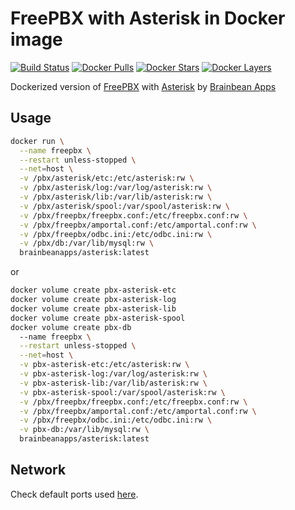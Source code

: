 # FreePBX with Asterisk in Docker image

[![Build Status](https://img.shields.io/docker/build/brainbeanapps/freepbx.svg)](https://hub.docker.com/r/brainbeanapps/freepbx)
[![Docker Pulls](https://img.shields.io/docker/pulls/brainbeanapps/freepbx.svg)](https://hub.docker.com/r/brainbeanapps/freepbx)
[![Docker Stars](https://img.shields.io/docker/stars/brainbeanapps/freepbx.svg)](https://hub.docker.com/r/brainbeanapps/freepbx)
[![Docker Layers](https://images.microbadger.com/badges/image/brainbeanapps/freepbx.svg)](https://microbadger.com/images/brainbeanapps/freepbx)

Dockerized version of [FreePBX](https://freepbx.org/) with [Asterisk](https://www.asterisk.org/) by [Brainbean Apps](https://brainbeanapps.com)

## Usage

```bash
docker run \
  --name freepbx \
  --restart unless-stopped \
  --net=host \
  -v /pbx/asterisk/etc:/etc/asterisk:rw \
  -v /pbx/asterisk/log:/var/log/asterisk:rw \
  -v /pbx/asterisk/lib:/var/lib/asterisk:rw \
  -v /pbx/asterisk/spool:/var/spool/asterisk:rw \
  -v /pbx/freepbx/freepbx.conf:/etc/freepbx.conf:rw \
  -v /pbx/freepbx/amportal.conf:/etc/amportal.conf:rw \
  -v /pbx/freepbx/odbc.ini:/etc/odbc.ini:rw \
  -v /pbx/db:/var/lib/mysql:rw \
  brainbeanapps/asterisk:latest
```

or

```bash
docker volume create pbx-asterisk-etc
docker volume create pbx-asterisk-log
docker volume create pbx-asterisk-lib
docker volume create pbx-asterisk-spool
docker volume create pbx-db
  --name freepbx \
  --restart unless-stopped \
  --net=host \
  -v pbx-asterisk-etc:/etc/asterisk:rw \
  -v pbx-asterisk-log:/var/log/asterisk:rw \
  -v pbx-asterisk-lib:/var/lib/asterisk:rw \
  -v pbx-asterisk-spool:/var/spool/asterisk:rw \
  -v /pbx/freepbx/freepbx.conf:/etc/freepbx.conf:rw \
  -v /pbx/freepbx/amportal.conf:/etc/amportal.conf:rw \
  -v /pbx/freepbx/odbc.ini:/etc/odbc.ini:rw \
  -v pbx-db:/var/lib/mysql:rw \
  brainbeanapps/asterisk:latest
```

## Network

Check default ports used [here](https://wiki.freepbx.org/display/PPS/Ports+used+on+your+PBX).
